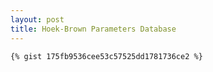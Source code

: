 ```yaml
---
layout: post
title: Hoek-Brown Parameters Database
---
```




```
{% gist 175fb9536cee53c57525dd1781736ce2 %}
```

<script src="https://gist.github.com/berkdemir/175fb9536cee53c57525dd1781736ce2.js"></script>

